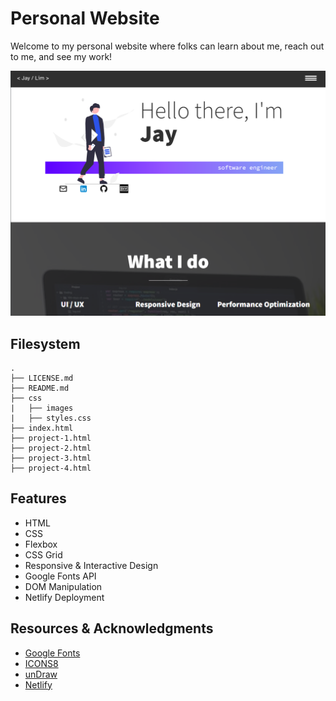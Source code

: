 # Personal Website
Welcome to my personal website where folks can learn about me, reach out to me, and see my work!

<img src="css/images/website-home.png" width="800" alt="screenshot of the home page">

## Filesystem
```
.
├── LICENSE.md
├── README.md
├── css
|   ├── images
|   ├── styles.css
├── index.html
├── project-1.html
├── project-2.html
├── project-3.html
├── project-4.html

```

## Features
* HTML
* CSS
* Flexbox
* CSS Grid
* Responsive & Interactive Design
* Google Fonts API
* DOM Manipulation
* Netlify Deployment

## Resources & Acknowledgments
* [Google Fonts](https://fonts.google.com/)
* [ICONS8](https://icons8.com/)
* [unDraw](https://undraw.co/)
* [Netlify](https://www.netlify.com/)